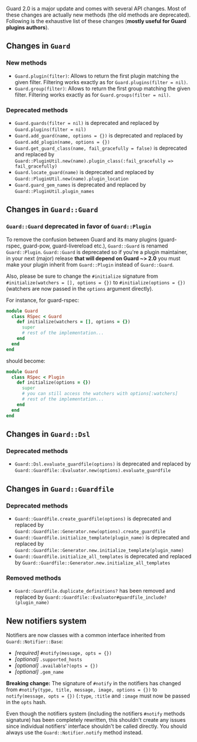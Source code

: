 Guard 2.0 is a major update and comes with several API changes. Most of these changes are actually new methods (the old methods are deprecated). Following is the exhaustive list of these changes (**mostly useful for Guard plugins authors**).

## Changes in `Guard`

### New methods

* `Guard.plugin(filter)`: Allows to return the first plugin matching the given filter. Filtering works exactly as for `Guard.plugins(filter = nil)`.
* `Guard.group(filter)`: Allows to return the first group matching the given filter. Filtering works exactly as for `Guard.groups(filter = nil)`.

### Deprecated methods

* `Guard.guards(filter = nil)` is deprecated and replaced by `Guard.plugins(filter = nil)`
* `Guard.add_guard(name, options = {})` is deprecated and replaced by `Guard.add_plugin(name, options = {})`
* `Guard.get_guard_class(name, fail_gracefully = false)` is deprecated and replaced by `Guard::PluginUtil.new(name).plugin_class(:fail_gracefully =>
      fail_gracefully)`
* `Guard.locate_guard(name)` is deprecated and replaced by `Guard::PluginUtil.new(name).plugin_location`
* `Guard.guard_gem_names` is deprecated and replaced by `Guard::PluginUtil.plugin_names`

## Changes in `Guard::Guard`

### `Guard::Guard` deprecated in favor of `Guard::Plugin`

To remove the confusion between Guard and its many plugins (guard-rspec, guard-pow, guard-livereload etc.), `Guard::Guard` is renamed `Guard::Plugin`. `Guard::Guard` is deprecated so if you're a plugin maintainer, in your next (major) release **that will depend on Guard ~> 2.0** you must make your plugin inherit from `Guard::Plugin` instead of `Guard::Guard`.

Also, please be sure to change the `#initialize` signature from `#initialize(watchers = [], options = {})` to `#initialize(options = {})` (watchers are now passed in the `options` argument directly).

For instance, for guard-rspec:
```ruby
module Guard
  class RSpec < Guard
    def initialize(watchers = [], options = {})
      super
      # rest of the implementation...
    end
  end
end
```

should become:

```ruby
module Guard
  class RSpec < Plugin
    def initialize(options = {})
      super
      # you can still access the watchers with options[:watchers]
      # rest of the implementation...
    end
  end
end
```

## Changes in `Guard::Dsl`

### Deprecated methods

* `Guard::Dsl.evaluate_guardfile(options)` is deprecated and replaced by `Guard::Guardfile::Evaluator.new(options).evaluate_guardfile`

## Changes in `Guard::Guardfile`

### Deprecated methods

* `Guard::Guardfile.create_guardfile(options)` is deprecated and replaced by `Guard::Guardfile::Generator.new(options).create_guardfile`
* `Guard::Guardfile.initialize_template(plugin_name)` is deprecated and replaced by `Guard::Guardfile::Generator.new.initialize_template(plugin_name)`
* `Guard::Guardfile.initialize_all_templates` is deprecated and replaced by `Guard::Guardfile::Generator.new.initialize_all_templates`

### Removed methods

* `Guard::Guardfile.duplicate_definitions?` has been removed and replaced by `Guard::Guardfile::Evaluator#guardfile_include?(plugin_name)`

## New notifiers system

Notifiers are now classes with a common interface inherited from `Guard::Notifier::Base`:

* _[required]_ `#notify(message, opts = {})`
* _[optional]_ `.supported_hosts`
* _[optional]_ `.available?(opts = {})`
* _[optional]_ `.gem_name`

**Breaking change:** The signature of `#notify` in the notifiers has changed from `#notify(type, title, message, image, options = {})` to `notify(message, opts = {})` (`:type`, `:title` and `:image` must now be passed in the `opts` hash.

Even though the notifiers system (including the notifiers `#notify` methods signature) has been completely rewritten, this shouldn't create any issues since individual notifiers' interface shouldn't be called directly. You should always use the `Guard::Notifier.notify` method instead.